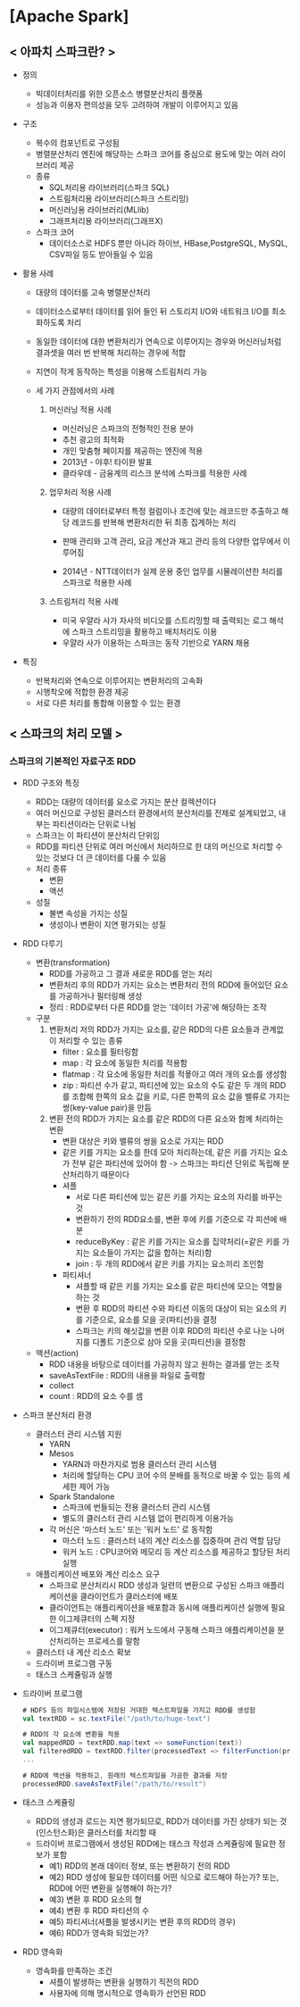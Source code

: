 # [Apache Spark]

## < 아파치 스파크란? >

- 정의

  - 빅데이터처리를 위한 오픈소스 병렬분산처리 플랫폼
  - 성능과 이용자 편의성을 모두 고려하여 개발이 이루어지고 있음

- 구조

  - 복수의 컴포넌트로 구성됨
  - 병렬분산처리 엔진에 해당하는 스파크 코어를 중심으로 용도에 맞는 여러 라이브러리 제공
  - 종류
    - SQL처리용 라이브러리(스파크 SQL)
    - 스트림처리용 라이브러리(스파크 스트리밍)
    - 머신러닝용 라이브러리(MLlib)
    - 그래프처리용 라이브러리(그래프X)
  - 스파크 코어
    - 데이터소스로 HDFS 뿐만 아니라 하이브, HBase,PostgreSQL, MySQL, CSV파일 등도 받아들일 수 있음

- 활용 사례

  - 대량의 데이터를 고속 병렬분산처리

  - 데이터소스로부터 데이터를 읽어 들인 뒤 스토리지 I/O와 네트워크 I/O를 최소화하도록 처리

  - 동일한 데이터에 대한 변환처리가 연속으로 이루어지는 경우와 머신러닝처럼 결과셋을 여러 번 반복해 처리하는 경우에 적합

  - 지연이 작게 동작하는 특성을 이용해 스트림처리 가능

  - 세 가지 관점에서의 사례

    1. 머신러닝 적용 사례

       - 머신러닝은 스파크의 전형적인 전용 분야
       - 추천 광고의 최적화
       - 개인 맞춤형 페이지를 제공하는 엔진에 적용
       - 2013년 - 야후! 타이완 발표
       - 클라우데 - 금융계의 리스크 분석에 스파크를 적용한 사례

    2. 업무처리 적용 사례

       - 대량의 데이터로부터 특정 컬럼이나 조건에 맞는 레코드만 추출하고 해당 레코드를 반복해 변환처리한 뒤 최종 집계하는 처리

       - 판매 관리와 고객 관리, 요금 계산과 재고 관리 등의 다양한 업무에서 이루어짐
       - 2014년 - NTT데이터가 실제 운용 중인 업무를 시뮬레이션한 처리를 스파크로 적용한 사례

    3. 스트림처리 적용 사례

       - 미국 우얄라 사가 자사의 비디오를 스트리밍할 때 출력되는 로그 해석에 스파크 스트리밍을 활용하고 배치처리도 이용
       - 우얄라 사가 이용하는 스파크는 동작 기반으로 YARN 채용

- 특징
  - 반복처리와 연속으로 이루어지는 변환처리의 고속화
  - 시행착오에 적합한 환경 제공
  - 서로 다른 처리를 통합해 이용할 수 있는 환경

## < 스파크의 처리 모델 >

### 스파크의 기본적인 자료구조 RDD

- RDD 구조와 특징

  - RDD는 대량의 데이터를 요소로 가지는 분산 컬렉션이다
  - 여러 머신으로 구성된 클러스터 환경에서의 분산처리를 전제로 설계되었고, 내부는 파티션이라는 단위로 나뉨
  - 스파크는 이 파티션이 분산처리 단위임
  - RDD를 파티션 단위로 여러 머신에서 처리하므로 한 대의 머신으로 처리할 수 있는 것보다 더 큰 데이터를 다룰 수 있음
  - 처리 종류
    - 변환
    - 액션
  - 성질
    - 불변 속성을 가지는 성질
    - 생성이나 변환이 지연 평가되는 성질

- RDD 다루기

  - 변환(transformation)
    - RDD를 가공하고 그 결과 새로운 RDD를 얻는 처리
    - 변환처리 후의 RDD가 가지는 요소는 변환처리 전의 RDD에 들어있던 요소를 가공하거나 필터링해 생성
    - 정리 : RDD로부터 다른 RDD를 얻는 '데이터 가공'에 해당하는 조작
  - 구분
    1. 변환처리 저의 RDD가 가지는 요소를, 같은 RDD의 다른 요소들과 관계없이 처리할 수 있는 종류
       - filter : 요소를 필터링함
       - map : 각 요소에 동일한 처리를 적용함
       - flatmap : 각 요소에 동일한 처리를 적욯아고 여러 개의 요소를 생성함
       - zip : 파티션 수가 같고, 파티션에 있는 요소의 수도 같은 두 개의 RDD를 조합해 한쪽의 요소 값을 키로, 다른 한쪽의 요소 값을 밸류로 가지는 쌍(key-value pair)을 만듬
    2. 변환 전의 RDD가 가지는 요소를 같은 RDD의 다른 요소와 함께 처리하는 변환
       - 변환 대상은 키와 밸류의 쌍을 요소로 가지는 RDD
       - 같은 키를 가지는 요소를 한데 모아 처리하는데, 같은 키를 가지는 요소가 전부 같은 파티션에 있어야 함 -> 스파크는 파티션 단위로 독립해 분산처리하기 때문이다
       - 셔플
         - 서로 다른 파티션에 있는 같은 키를 가지는 요소의 자리를 바꾸는 것
         - 변환하기 전의 RDD요소를, 변환 후에 키를 기준으로 각 피션에 배분
         - reduceByKey : 같은 키를 가지는 요소를 집약처리(=같은 키를 가지는 요소들이 가지는 값을 합하는 처리)함
         - join : 두 개의 RDD에서 같은 키를 가지는 요소끼리 조인함
       - 파티셔너
         - 셔플할 때 같은 키를 가지는 요소를 같은 파티션에 모으는 역할을 하는 것
         - 변환 후 RDD의 파티션 수와 파티션 이동의 대상이 되는 요소의 키를 기준으로, 요소를 모을 곳(파티션)을 결정
         - 스파크는 키의 해싯값을 변환 이후 RDD의 파티션 수로 나눈 나머지를 디폴트 기준으로 삼아 모을 곳(파티션)을 결정함
  - 액션(action)
    - RDD 내용을 바탕으로 데이터를 가공하지 않고 원하는 결과를 얻는 조작
    - saveAsTextFile : RDD의 내용을 파일로 출력함
    - collect
    - count : RDD의 요소 수를 셈

- 스파크 분산처리 환경

  - 클러스터 관리 시스템 지원
    - YARN
    - Mesos
      - YARN과 마찬가지로 범용 클러스터 관리 시스템
      - 처리에 할당하는 CPU 코어 수의 분배를 동적으로 바꿀 수 있는 등의 세세한 제어 가능
    - Spark Standalone
      - 스파크에 번들되는 전용 클러스터 관리 시스템
      - 별도의 클러스터 관리 시스템 없이 편리하게 이용가능
    - 각 머신은 '마스터 노드' 또는 '워커 노드' 로 동작함
      - 마스터 노드 : 클러스터 내의 계산 리소스를 집중하며 관리 역할 담당
      - 워커 노드 : CPU코어와 메모리 등 계산 리소스를 제공하고 할당된 처리 실행
  - 애플리케이션 배포와 계산 리소스 요구
    - 스파크로 분산처리시 RDD 생성과 일련의 변환으로 구성된 스파크 애플리케이션을 클라이언트가 클러스터에 배포
    - 클라이언트는 애플리케이션을 배포함과 동시에 애플리케이션 실행에 필요한 이그제큐터의 스펙 지정
    - 이그제큐터(executor) : 워커 노드에서 구동해 스파크 애플리케이션을 분산처리하는 프로세스를 말함
  - 클러스터 내 계산 리소스 확보
  - 드라이버 프로그램 구동
  - 태스크 스케쥴링과 실행

- 드라이버 프로그램

  ```scala
  # HDFS 등의 파일시스템에 저장된 거대한 텍스트파일을 가지고 RDD를 생성함
  val textRDD = sc.textFile("/path/to/huge-text")
  
  # RDD의 각 요소에 변환을 적용
  val mappedRDD = textRDD.map(text => someFunction(text))
  val filteredRDD = textRDD.filter(processedText => filterFunction(processedText))
  ...
  
  # RDD에 액션을 적용하고, 원래의 텍스트파일을 가공한 결과를 저장
  processedRDD.saveAsTextFile("/path/to/result")
  ```

- 태스크 스케쥴링

  - RDD의 생성과 로드는 지연 평가되므로, RDD가 데이터를 가진 상태가 되는 것(인스턴스화)은 클러스터를 처리할 때
  - 드라이버 프로그램에서 생성된 RDD에는 태스크 작성과 스케쥴링에 필요한 정보가 포함
    - 예1) RDD의 본래 데이터 정보, 또는 변환하기 전의 RDD
    - 예2) RDD 생성에 필요한 데이터를 어떤 식으로 로드해야 하는가? 또는, RDD에 어떤 변환을 실행해야 하는가?
    - 예3) 변환 후 RDD 요소의 형
    - 예4) 변환 후 RDD 파티션의 수
    - 예5) 파티셔너(셔플을 발생시키는 변환 후의 RDD의 경우)
    - 예6) RDD가 영속화 되었는가?

- RDD 영속화

  - 영속화를 만족하는 조건
    - 셔플이 발생하는 변환을 실행하기 직전의 RDD
    - 사용자에 의해 명시적으로 영속화가 선언된 RDD